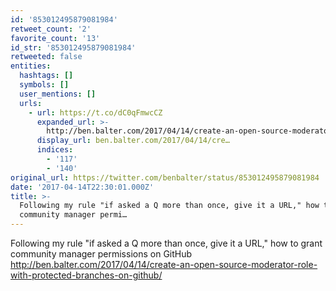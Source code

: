 ```yaml
---
id: '853012495879081984'
retweet_count: '2'
favorite_count: '13'
id_str: '853012495879081984'
retweeted: false
entities:
  hashtags: []
  symbols: []
  user_mentions: []
  urls:
    - url: https://t.co/dC0qFmwcCZ
      expanded_url: >-
        http://ben.balter.com/2017/04/14/create-an-open-source-moderator-role-with-protected-branches-on-github/
      display_url: ben.balter.com/2017/04/14/cre…
      indices:
        - '117'
        - '140'
original_url: https://twitter.com/benbalter/status/853012495879081984
date: '2017-04-14T22:30:01.000Z'
title: >-
  Following my rule "if asked a Q more than once, give it a URL," how to grant
  community manager permi…
---
```


Following my rule "if asked a Q more than once, give it a URL," how to grant community manager permissions on GitHub http://ben.balter.com/2017/04/14/create-an-open-source-moderator-role-with-protected-branches-on-github/